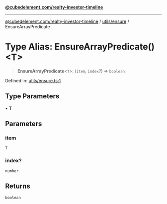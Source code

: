 [**@cubedelement.com/realty-investor-timeline**](../../../index.md)

---

[@cubedelement.com/realty-investor-timeline](../../../modules.md) / [utils/ensure](../index.md) / EnsureArrayPredicate

# Type Alias: EnsureArrayPredicate()\<T\>

> **EnsureArrayPredicate**\<`T`\>: (`item`, `index`?) => `boolean`

Defined in: [utils/ensure.ts:1](https://github.com/kvernon/realty-investor-timeline/blob/c7446a8a5576468ac5874a2dd8323180fa97a55b/src/utils/ensure.ts#L1)

## Type Parameters

• **T**

## Parameters

### item

`T`

### index?

`number`

## Returns

`boolean`
